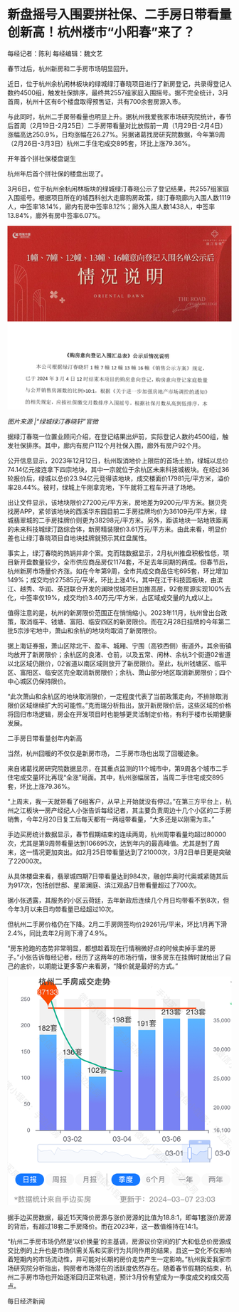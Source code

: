 # 新盘摇号入围要拼社保、二手房日带看量创新高！杭州楼市“小阳春”来了？

每经记者：陈利 每经编辑：魏文艺

春节过后，杭州新房和二手房市场明显回升。

近日，位于杭州余杭闲林板块的绿城绿汀春晓项目进行了新房登记，共录得登记人数约4500组，触发社保排序，最终共2557组家庭入围摇号。据不完全统计，3月首周，杭州十区有6个楼盘取得预售证，共有700余套房源入市。

与此同时，杭州二手房带看量也明显上升。据杭州我爱我家市场研究院统计，春节后首周（2月19日-2月25日）二手房带看量对比放假前一周（1月29日-2月4日）涨幅高达250.9%，日均涨幅在26.27%。另据诸葛找房研究院数据，今年第9周（2月26日-3月3日）杭州二手住宅成交895套，环比上涨79.36%。

开年首个拼社保楼盘诞生

杭州年后首个拼社保的楼盘出现了。

3月6日，位于杭州余杭闲林板块的绿城绿汀春晓公示了登记结果，共2557组家庭入围摇号。根据项目所在的城西科创大走廊购房政策，绿汀春晓廊内入围人数1119人，中签率18.14%，廊内有房中签率8.12%；廊外入围人数1438人，中签率13.84%，廊外有房中签率6.07%。

![804701ee3a32c99382eb79f22c47cc8d.jpg](https://raw.githubusercontent.com/qqhsx/qqnews_image/main/2024/03/10/新盘摇号入围要拼社保、二手房日带看量创新高！杭州楼市“小阳春”来了？/804701ee3a32c99382eb79f22c47cc8d.jpg)

_图片来源 |“绿城绿汀春晓轩”官微_

据绿汀春晓一位置业顾问介绍，在登记结果出炉前，实际登记人数约4500组，触发社保排序。其中，廊内有房户112个月社保入围，廊外有房户92个月。

公开信息显示，2023年12月12日，杭州取消地价上限后的首场土拍，绿城以总价74.14亿元接连拿下四宗地块，其中一宗就位于余杭区未来科技城板块。在经过36轮报价后，绿城以总价23.94亿元竞得该地块，成交楼面价17981元/平方米，溢价率28.44%。彼时，绿城上午刚拿完地，下午就将工程车开进了场地。

出让文件显示，该地块限价27200元/平方米，房地差为9200元/平方米。据贝壳找房APP，紧邻该地块的西溪华东园目前二手房挂牌均价为36109元/平方米，绿城翡翠城的二手房挂牌价则更为38298元/平方米。另外，距该地块一站地铁距离的未来科技城绿汀路综合体，新房精装限价3.61万元/平方米。由此来看，明显价差也让绿汀春晓项目自地块挂牌就预示其红盘属性。

事实上，绿汀春晓的热销并非个案。克而瑞数据显示，2月杭州推盘积极性低，项目新开盘数量较少，全市供应商品房仅1174套，不足去年同期的两成。但春节后，杭州新房市场量价齐涨。如在今年第9周，全市共成交商品住宅695套，环比增加149%；成交均价27585元/平米，环比上涨4%。其中在江干科技园板块，由滨江、越秀、华润、英冠联合开发的澜映悦城项目加推高层，92套房源实现100%去化，中签率仅19%，成交均价3.40万元/平方米，占区域成交量的九成以上。

值得注意的是，杭州的新房限价范围正在悄悄缩小。2023年11月，杭州曾出台政策，取消临平、钱塘、富阳、临安四区的新房限价。而在2月28日挂牌的今年第二批5宗涉宅地中，萧山和余杭的地块均取消了新房限价。

据上海证券报，萧山区除北干、盈丰、城厢、宁围（高铁西侧）街道外，其余街镇均放开了新房限价；余杭区的良渚、仓前，以及五常、闲林、余杭3个街道02省道以北区域仍限价，02省道以南区域则放开了新房限价。至此，杭州钱塘区、临平区、富阳区、临安区完全取消新房限价；余杭、萧山部分地区取消新房限价；四个中心城区仍保持限价。

“此次萧山和余杭区的地块取消限价，一定程度代表了当前政策走向，不排除取消限价区域继续扩大的可能性。”克而瑞分析指出，放开新房限价后，这些区域的价格将回归市场逻辑，房企在开发项目时也能够更灵活制定价格，有利于楼市长期健康发展。

二手房日带看量创年内新高

当然，杭州回暖的不仅仅是新房市场， 二手房市场也出现了回暖迹象。

来自诸葛找房研究院数据显示，在其重点监测的11个城市中，第9周各个城市二手住宅成交量环比再现“全涨”局面。其中，杭州涨幅居首，当周二手住宅成交895套，环比上涨79.36%。

“上周末，我一天就带看了6组客户，从早上开始就没有停过。”在第三方平台上，杭州之江板块一房产经纪人小张告诉每经记者，其主要负责周边十几个小区的二手房销售，今年2月20日复工后每天都有一两组带看量，“大多还是以刚需为主。”

手边买房统计数据显示，春节假期结束的连续两周，杭州周带看量均超过80000次，尤其是第9周带看量达到106695次，达到年内的最高峰值。尤其是到了周末，这一情况更加突出。如2月25日带看量达到了21000次，3月2日单日更是突破了22000次。

从具体楼盘来看，翡翠城四期7日带看量达到984次，融创华奥时代奥城紧随其后为917次，包括创世邸、星翠澜庭、滨江观品7日带看量超过了700次。

据小张透露，其服务的小区云荷廷，去年新政后连续几个月日均带看不到8次，但今年3月以来日均带看量已经超过10次。

但杭州二手房价格仍在下降。2月二手房网签均价29261元/平米，环比1月再下滑2.4%，同比去年2月则下滑了4.9%。

“房东抢跑的态势非常明显，都想趁着现在行情稍微好点的时候卖掉手里的房子。”小张告诉每经记者，经历了这两年的市场行情，很多房东在挂牌时就给出了自己的底价，以期能让更多客户来看房，“降价就是最好的方式。”

![57c79380901125b79277fb20819bd599.jpg](https://raw.githubusercontent.com/qqhsx/qqnews_image/main/2024/03/10/新盘摇号入围要拼社保、二手房日带看量创新高！杭州楼市“小阳春”来了？/57c79380901125b79277fb20819bd599.jpg)

据手边买房数据，最近15天降价房源与涨价房源的比值为18.8:1，即每1套涨价房源的背后，有超过18套二手房降价。而在2023年，这一数值维持在14:1。

“杭州二手房市场仍然是‘以价换量’的主基调，房源议价空间的扩大和低总价房源成交比例的上升也是市场供需关系和买家行为共同作用的结果，且这一变化不仅影响着短期内的市场流动性，并可能对长期的房价走势产生一定影响。”杭州我爱我家市场研究院分析指出，购房者市场潜在的活跃度依然存在。随着春节假期的结束，杭州二手房市场也开始逐渐回归正常轨道，预计3月份有望成为一季度成交的成交高点。

每日经济新闻

